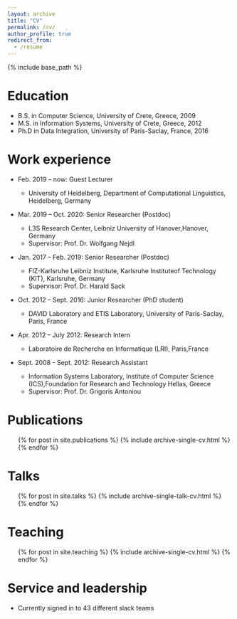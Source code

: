 ```yaml
---
layout: archive
title: "CV"
permalink: /cv/
author_profile: true
redirect_from:
  - /resume
---
```


{% include base_path %}

Education
======
* B.S. in Computer Science, University of Crete, Greece, 2009
* M.S. in Information Systems, University of Crete, Greece, 2012
* Ph.D in Data Integration, University of Paris-Saclay, France, 2016

Work experience
======
  
* Feb. 2019 – now: Guest Lecturer
  * University of Heidelberg, Department of Computational Linguistics, Heidelberg, Germany
  
* Mar. 2019 – Oct. 2020: Senior Researcher (Postdoc)
  * L3S Research Center, Leibniz University of Hanover,Hanover, Germany
  * Supervisor: Prof. Dr. Wolfgang Nejdl
  
* Jan. 2017 – Feb. 2019: Senior Researcher (Postdoc)
  * FIZ-Karlsruhe Leibniz Institute, Karlsruhe Instituteof Technology (KIT), Karlsruhe, Germany
  * Supervisor: Prof. Dr. Harald Sack
  
* Oct. 2012 – Sept. 2016: Junior Researcher (PhD student)
  * DAVID Laboratory and ETIS Laboratory, University of Paris-Saclay, Paris, France

* Apr. 2012 – July 2012: Research Intern
  * Laboratoire de Recherche en Informatique (LRI), Paris,France
  
* Sept. 2008 - Sept. 2012: Research Assistant
  * Information Systems Laboratory, Institute of Computer Science (ICS),Foundation for Research and Technology Hellas, Greece
  * Supervisor: Prof. Dr. Grigoris Antoniou
  

Publications
======
  <ul>{% for post in site.publications %}
    {% include archive-single-cv.html %}
  {% endfor %}</ul>
  
Talks
======
  <ul>{% for post in site.talks %}
    {% include archive-single-talk-cv.html %}
  {% endfor %}</ul>
  
Teaching
======
  <ul>{% for post in site.teaching %}
    {% include archive-single-cv.html %}
  {% endfor %}</ul>
  
Service and leadership
======
* Currently signed in to 43 different slack teams
